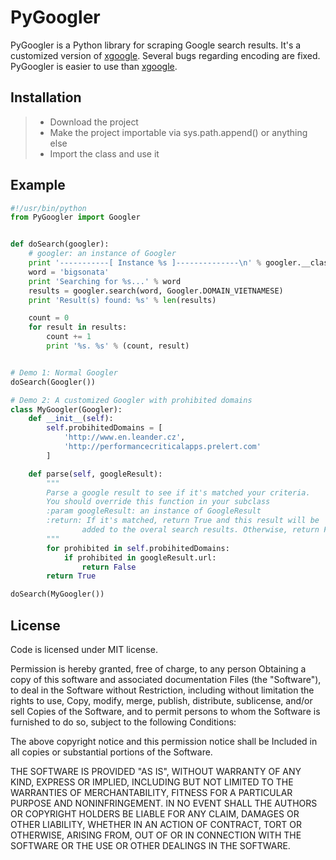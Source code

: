 ﻿PyGoogler
===================
PyGoogler is a Python library for scraping Google search results. 
It's a customized version of [xgoogle](https://pypi.python.org/pypi/xgoogle). 
Several bugs regarding encoding are fixed. PyGoogler is easier to use than [xgoogle](https://pypi.python.org/pypi/xgoogle).

Installation
-------------
> - Download the project
> - Make the project importable via sys.path.append() or anything else
> - Import the class and use it 

Example
-------------
```python
#!/usr/bin/python
from PyGoogler import Googler


def doSearch(googler):
    # googler: an instance of Googler
    print '-----------[ Instance %s ]--------------\n' % googler.__class__.__name__
    word = 'bigsonata'
    print 'Searching for %s...' % word
    results = googler.search(word, Googler.DOMAIN_VIETNAMESE)
    print 'Result(s) found: %s' % len(results)

    count = 0
    for result in results:
        count += 1
        print '%s. %s' % (count, result)


# Demo 1: Normal Googler
doSearch(Googler())

# Demo 2: A customized Googler with prohibited domains
class MyGoogler(Googler):
    def __init__(self):
        self.probihitedDomains = [
            'http://www.en.leander.cz',
            'http://performancecriticalapps.prelert.com'
        ]

    def parse(self, googleResult):
        """
        Parse a google result to see if it's matched your criteria.
        You should override this function in your subclass
        :param googleResult: an instance of GoogleResult
        :return: If it's matched, return True and this result will be 
                added to the overal search results. Otherwise, return False.
        """
        for prohibited in self.probihitedDomains:
            if prohibited in googleResult.url:
                return False
        return True

doSearch(MyGoogler())
```
License
-------------
Code is licensed under MIT license.

Permission is hereby granted, free of charge, to any person
Obtaining a copy of this software and associated documentation
Files (the "Software"), to deal in the Software without
Restriction, including without limitation the rights to use,
Copy, modify, merge, publish, distribute, sublicense, and/or sell
Copies of the Software, and to permit persons to whom the
Software is furnished to do so, subject to the following
Conditions:

The above copyright notice and this permission notice shall be
Included in all copies or substantial portions of the Software.

THE SOFTWARE IS PROVIDED "AS IS", WITHOUT WARRANTY OF ANY KIND,
EXPRESS OR IMPLIED, INCLUDING BUT NOT LIMITED TO THE WARRANTIES
OF MERCHANTABILITY, FITNESS FOR A PARTICULAR PURPOSE AND
NONINFRINGEMENT. IN NO EVENT SHALL THE AUTHORS OR COPYRIGHT
HOLDERS BE LIABLE FOR ANY CLAIM, DAMAGES OR OTHER LIABILITY,
WHETHER IN AN ACTION OF CONTRACT, TORT OR OTHERWISE, ARISING
FROM, OUT OF OR IN CONNECTION WITH THE SOFTWARE OR THE USE OR
OTHER DEALINGS IN THE SOFTWARE.
